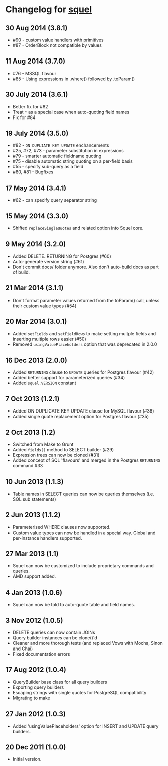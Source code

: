 # Changelog for [squel](https://github.com/hiddentao/squel)

## 30 Aug 2014 (3.8.1)
* #90 - custom value handlers with primitives
* #87 - OrderBlock not compatible by values

## 11 Aug 2014 (3.7.0)
* #76 - MSSQL flavour
* #85 - Using expressions in .where() followed by .toParam()

## 30 July 2014 (3.6.1)
* Better fix for #82
* Treat `*` as a special case when auto-quoting field names
* Fix for #84

## 19 July 2014 (3.5.0)
* #82 - `ON DUPLIATE KEY UPDATE` enchancements
* #25, #72, #73 - parameter substitution in expressions
* #79 - smarter automatic fieldname quoting
* #75 - disable automatic string quoting on a per-field basis
* #55 - specify sub-query as a field
* #80, #81 - Bugfixes

## 17 May 2014 (3.4.1)
* #62 - can specify query separator string

## 15 May 2014 (3.3.0)
* Shifted `replaceSingleQuotes` and related option into Squel core.

## 9 May 2014 (3.2.0)
* Added DELETE..RETURNING for Postgres (#60)
* Auto-generate version string (#61)
* Don't commit docs/ folder anymore. Also don't auto-build docs as part of build.

## 21 Mar 2014 (3.1.1)
* Don't format parameter values returned from the toParam() call, unless their custom value types (#54)

## 20 Mar 2014 (3.0.1)
* Added `setFields` and `setFieldRows` to make setting multple fields and inserting multiple rows easier (#50)
* Removed `usingValuePlaceholders` option that was deprecated in 2.0.0

## 16 Dec 2013 (2.0.0)
* Added `RETURNING` clause to `UPDATE` queries for Postgres flavour (#42)
* Added better support for parameterized queries (#34)
* Added `squel.VERSION` constant


## 7 Oct 2013 (1.2.1)
* Added ON DUPLICATE KEY UPDATE clause for MySQL flavour (#36)
* Added single quote replacement option for Postgres flavour (#35)


## 2 Oct 2013 (1.2)
* Switched from Make to Grunt
* Added `fields()` method to SELECT builder (#29)
* Expression trees can now be cloned (#31)
* Added concept of SQL 'flavours' and merged in the Postgres `RETURNING` command #33


## 10 Jun 2013 (1.1.3)
* Table names in SELECT queries can now be queries themselves (i.e. SQL sub statements)


## 2 Jun 2013 (1.1.2)
* Parameterised WHERE clauses now supported.
* Custom value types can now be handled in a special way. Global and per-instance handlers supported.


## 27 Mar 2013 (1.1)
* Squel can now be customized to include proprietary commands and queries.
* AMD support added.


## 4 Jan 2013 (1.0.6)
* Squel can now be told to auto-quote table and field names.


## 3 Nov 2012 (1.0.5)

* DELETE queries can now contain JOINs
* Query builder instances can be clone()'d
* Cleaner and more thorough tests (and replaced Vows with Mocha, Sinon and Chai)
* Fixed documentation errors


## 17 Aug 2012 (1.0.4)

* QueryBuilder base class for all query builders
* Exporting query builders
* Escaping strings with single quotes for PostgreSQL compatibility
* Migrating to make


## 27 Jan 2012 (1.0.3)

* Added 'usingValuePlaceholders' option for INSERT and UPDATE query builders.


## 20 Dec 2011 (1.0.0)

* Initial version.

